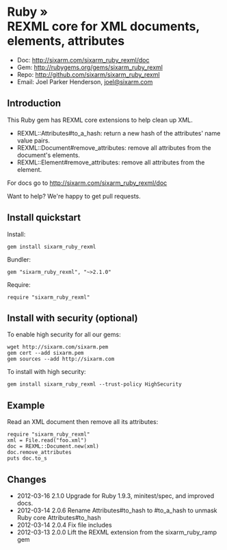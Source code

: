 # Ruby » <br> REXML core for XML documents, elements, attributes

* Doc: <http://sixarm.com/sixarm_ruby_rexml/doc>  
* Gem: <http://rubygems.org/gems/sixarm_ruby_rexml>
* Repo: <http://github.com/sixarm/sixarm_ruby_rexml>  
* Email: Joel Parker Henderson, <joel@sixarm.com>


## Introduction

This Ruby gem has REXML core extensions to help clean up XML.

  * REXML::Attributes#to_a_hash: return a new hash of the attributes' name value pairs.
  * REXML::Document#remove_attributes: remove all attributes from the document's elements.
  * REXML::Element#remove_attributes: remove all attributes from the element.

For docs go to <http://sixarm.com/sixarm_ruby_rexml/doc>

Want to help? We're happy to get pull requests.


## Install quickstart

Install:

    gem install sixarm_ruby_rexml

Bundler:

    gem "sixarm_ruby_rexml", "~>2.1.0"

Require:

    require "sixarm_ruby_rexml"


## Install with security (optional)

To enable high security	for all	our gems:

    wget http://sixarm.com/sixarm.pem
    gem cert --add sixarm.pem
    gem sources --add http://sixarm.com

To install with high security:

    gem install sixarm_ruby_rexml --trust-policy HighSecurity


## Example

Read an XML document then remove all its attributes:

    require "sixarm_ruby_rexml"
    xml = File.read("foo.xml")
    doc = REXML::Document.new(xml)
    doc.remove_attributes
    puts doc.to_s


## Changes

* 2012-03-16 2.1.0 Upgrade for Ruby 1.9.3, minitest/spec, and improved docs.
* 2012-03-14 2.0.6 Rename Attributes#to_hash to #to_a_hash to unmask Ruby core Attributes#to_hash 
* 2012-03-14 2.0.4 Fix file includes
* 2012-03-13 2.0.0 Lift the REXML extension from the sixarm_ruby_ramp gem
